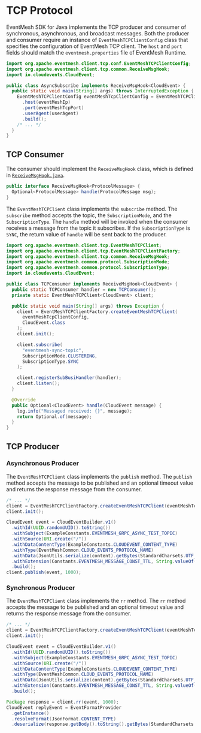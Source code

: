 # TCP Protocol

EventMesh SDK for Java implements the TCP producer and consumer of synchronous, asynchronous, and broadcast messages. Both the producer and consumer require an instance of `EventMeshTCPClientConfig` class that specifies the configuration of EventMesh TCP client. The `host` and `port` fields should match the `eventmesh.properties` file of EventMesh Runtime.

```java
import org.apache.eventmesh.client.tcp.conf.EventMeshTCPClientConfig;
import org.apache.eventmesh.client.tcp.common.ReceiveMsgHook;
import io.cloudevents.CloudEvent;

public class AsyncSubscribe implements ReceiveMsgHook<CloudEvent> {
  public static void main(String[] args) throws InterruptedException {
    EventMeshTCPClientConfig eventMeshTcpClientConfig = EventMeshTCPClientConfig.builder()
      .host(eventMeshIp)
      .port(eventMeshTcpPort)
      .userAgent(userAgent)
      .build();
    /* ... */
  }
}
```

## TCP Consumer

The consumer should implement the `ReceiveMsgHook` class, which is defined in [`ReceiveMsgHook.java`](https://github.com/apache/eventmesh/blob/master/eventmesh-sdk-java/src/main/java/org/apache/eventmesh/client/tcp/common/ReceiveMsgHook.java).

```java
public interface ReceiveMsgHook<ProtocolMessage> {
  Optional<ProtocolMessage> handle(ProtocolMessage msg);
}
```

The `EventMeshTCPClient` class implements the `subscribe` method. The `subscribe` method accepts the topic, the `SubscriptionMode`, and the `SubscriptionType`. The `handle` method will be invoked when the consumer receives a message from the topic it subscribes. If the `SubscriptionType` is `SYNC`, the return value of `handle` will be sent back to the producer.

```java
import org.apache.eventmesh.client.tcp.EventMeshTCPClient;
import org.apache.eventmesh.client.tcp.EventMeshTCPClientFactory;
import org.apache.eventmesh.client.tcp.common.ReceiveMsgHook;
import org.apache.eventmesh.common.protocol.SubscriptionMode;
import org.apache.eventmesh.common.protocol.SubscriptionType;
import io.cloudevents.CloudEvent;

public class TCPConsumer implements ReceiveMsgHook<CloudEvent> {
  public static TCPConsumer handler = new TCPConsumer();
  private static EventMeshTCPClient<CloudEvent> client;

  public static void main(String[] args) throws Exception {
    client = EventMeshTCPClientFactory.createEventMeshTCPClient(
      eventMeshTcpClientConfig,
      CloudEvent.class
    );
    client.init();

    client.subscribe(
      "eventmesh-sync-topic",
      SubscriptionMode.CLUSTERING,
      SubscriptionType.SYNC
    );

    client.registerSubBusiHandler(handler);
    client.listen();
  }

  @Override
  public Optional<CloudEvent> handle(CloudEvent message) {
    log.info("Messaged received: {}", message);
    return Optional.of(message);
  }
}
```

## TCP Producer

### Asynchronous Producer

The `EventMeshTCPClient` class implements the `publish` method. The `publish` method accepts the message to be published and an optional timeout value and returns the response message from the consumer.

```java
/* ... */
client = EventMeshTCPClientFactory.createEventMeshTCPClient(eventMeshTcpClientConfig, CloudEvent.class);
client.init();

CloudEvent event = CloudEventBuilder.v1()
  .withId(UUID.randomUUID().toString())
  .withSubject(ExampleConstants.EVENTMESH_GRPC_ASYNC_TEST_TOPIC)
  .withSource(URI.create("/"))
  .withDataContentType(ExampleConstants.CLOUDEVENT_CONTENT_TYPE)
  .withType(EventMeshCommon.CLOUD_EVENTS_PROTOCOL_NAME)
  .withData(JsonUtils.serialize(content).getBytes(StandardCharsets.UTF_8))
  .withExtension(Constants.EVENTMESH_MESSAGE_CONST_TTL, String.valueOf(4 * 1000))
  .build();
client.publish(event, 1000);
```

### Synchronous Producer

The `EventMeshTCPClient` class implements the `rr` method. The `rr` method accepts the message to be published and an optional timeout value and returns the response message from the consumer.

```java
/* ... */
client = EventMeshTCPClientFactory.createEventMeshTCPClient(eventMeshTcpClientConfig, CloudEvent.class);
client.init();

CloudEvent event = CloudEventBuilder.v1()
  .withId(UUID.randomUUID().toString())
  .withSubject(ExampleConstants.EVENTMESH_GRPC_ASYNC_TEST_TOPIC)
  .withSource(URI.create("/"))
  .withDataContentType(ExampleConstants.CLOUDEVENT_CONTENT_TYPE)
  .withType(EventMeshCommon.CLOUD_EVENTS_PROTOCOL_NAME)
  .withData(JsonUtils.serialize(content).getBytes(StandardCharsets.UTF_8))
  .withExtension(Constants.EVENTMESH_MESSAGE_CONST_TTL, String.valueOf(4 * 1000))
  .build();

Package response = client.rr(event, 1000);
CloudEvent replyEvent = EventFormatProvider
  .getInstance()
  .resolveFormat(JsonFormat.CONTENT_TYPE)
  .deserialize(response.getBody().toString().getBytes(StandardCharsets.UTF_8));
```
